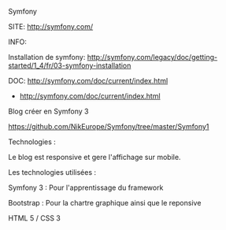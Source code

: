 

Symfony

SITE: http://symfony.com/





INFO:

Installation de symfony:  http://symfony.com/legacy/doc/getting-started/1_4/fr/03-symfony-installation


DOC: http://symfony.com/doc/current/index.html


+  http://symfony.com/doc/current/index.html




Blog créer en Symfony 3

https://github.com/NikEurope/Symfony/tree/master/Symfony1


Technologies :

Le blog est responsive et gere l'affichage sur mobile.

Les technologies utilisées :

  Symfony 3 : Pour l'apprentissage du framework
  
  Bootstrap : Pour la chartre graphique ainsi que le reponsive
  
  HTML 5 / CSS 3
  
  

